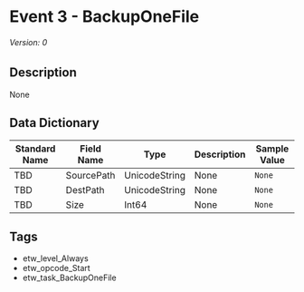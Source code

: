 # Event 3 - BackupOneFile
###### Version: 0

## Description
None

## Data Dictionary
|Standard Name|Field Name|Type|Description|Sample Value|
|---|---|---|---|---|
|TBD|SourcePath|UnicodeString|None|`None`|
|TBD|DestPath|UnicodeString|None|`None`|
|TBD|Size|Int64|None|`None`|

## Tags
* etw_level_Always
* etw_opcode_Start
* etw_task_BackupOneFile